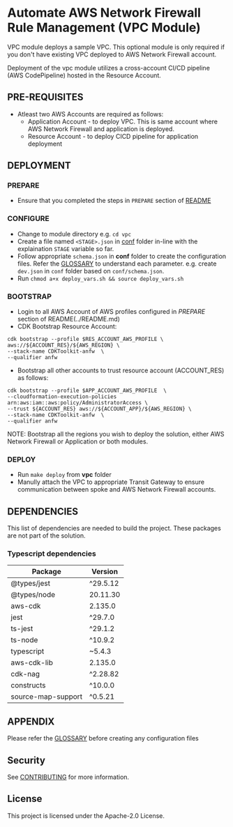 # Automate AWS Network Firewall Rule Management (VPC Module)

VPC module deploys a sample VPC. This optional module is only required if you don't have existing VPC deployed to AWS Network Firewall account.

Deployment of the vpc module utilizes a cross-account CI/CD pipeline (AWS CodePipeline) hosted in the Resource Account.

## PRE-REQUISITES

* Atleast two AWS Accounts are required as follows: 
    * Application Account - to deploy VPC. This is same account where AWS Network Firewall and application is deployed.
    * Resource Account - to deploy CICD pipeline for application deployment

## DEPLOYMENT

### PREPARE

* Ensure that you completed the steps in `PREPARE` section of [README](../README.md) 

### CONFIGURE

* Change to module directory e.g. `cd vpc`
* Create a file named `<STAGE>.json` in [conf](conf/) folder in-line with the explaination `STAGE` variable so far.
* Follow appropriate `schema.json` in **conf** folder to create the configuration files. Refer the [GLOSSARY](../GLOSSARY.md) to understand each parameter. e.g. create `dev.json` in `conf` folder based on `conf/schema.json`.
* Run `chmod a+x deploy_vars.sh && source deploy_vars.sh`

### BOOTSTRAP
* Login to all AWS Account of AWS profiles configured in *PREPARE* section of README(../README.md) 
* CDK Bootstrap Resource Account:

```
cdk bootstrap --profile $RES_ACCOUNT_AWS_PROFILE \
aws://${ACCOUNT_RES}/${AWS_REGION} \
--stack-name CDKToolkit-anfw  \
--qualifier anfw
```

* Bootstrap all other accounts to trust resource account (ACCOUNT_RES) as follows:

```
cdk bootstrap --profile $APP_ACCOUNT_AWS_PROFILE  \
--cloudformation-execution-policies arn:aws:iam::aws:policy/AdministratorAccess \
--trust ${ACCOUNT_RES} aws://${ACCOUNT_APP}/${AWS_REGION} \
--stack-name CDKToolkit-anfw  \
--qualifier anfw
```

NOTE: Bootstrap all the regions you wish to deploy the solution, either AWS Network Firewall or Application or both modules.

### DEPLOY
* Run `make deploy` from **vpc** folder
* Manully attach the VPC to appropriate Transit Gateway to ensure communication between spoke and AWS Network Firewall accounts.

## DEPENDENCIES

This list of dependencies are needed to build the project.
These packages are not part of the solution.

### Typescript dependencies

| Package          | Version    |
|------------------|------------|
| @types/jest      | ^29.5.12   |
| @types/node      | 20.11.30   |
| aws-cdk          | 2.135.0    |
| jest             | ^29.7.0    |
| ts-jest          | ^29.1.2    |
| ts-node          | ^10.9.2    |
| typescript       | ~5.4.3     |
| aws-cdk-lib      | 2.135.0    |
| cdk-nag          | ^2.28.82   |
| constructs       | ^10.0.0    |
| source-map-support | ^0.5.21  |

## APPENDIX

Please refer the [GLOSSARY](../GLOSSARY.md) before creating any configuration files

## Security

See [CONTRIBUTING](../CONTRIBUTING.md#security-issue-notifications) for more information.

## License

This project is licensed under the Apache-2.0 License.
